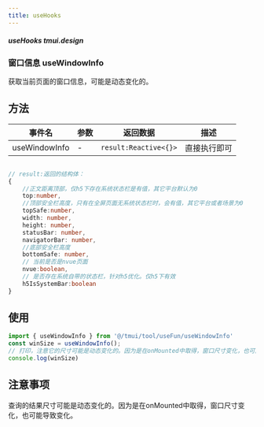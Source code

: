 ```yaml
---
title: useHooks
---
```


##### useHooks tmui.design

### 窗口信息 useWindowInfo

获取当前页面的窗口信息，可能是动态变化的。

## 方法

| 事件名 | 参数 | 返回数据 | 描述 |
| --- | --- | --- | --- |
| useWindowInfo | - | ```result:Reactive<{}>``` | 直接执行即可 |

```ts

// result:返回的结构体：
{
	//正文距离顶部，仅h5下存在系统状态栏是有值，其它平台默认为0
	top:number,
	//顶部安全栏高度，只有在全屏页面无系统状态栏时，会有值，其它平台或者场景为0
	topSafe:number,
	width: number,
	height: number,
	statusBar: number,
	navigatorBar: number,
	//底部安全栏高度
	bottomSafe: number,
	// 当前是否是nvue页面
	nvue:boolean,
	// 是否存在系统自带的状态栏，针对h5优化。仅h5下有效
	h5IsSystemBar:boolean
}

```


## 使用
```ts
import { useWindowInfo } from '@/tmui/tool/useFun/useWindowInfo'
const winSize = useWindowInfo();
// 打印，注意它的尺寸可能是动态变化的。因为是在onMounted中取得，窗口尺寸变化，也可能导致变化。
console.log(winSize)

```

## 注意事项
查询的结果尺寸可能是动态变化的。因为是在onMounted中取得，窗口尺寸变化，也可能导致变化。
